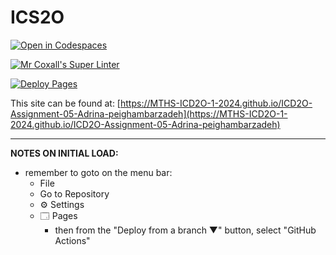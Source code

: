 # ICS2O

[![Open in Codespaces](https://classroom.github.com/assets/launch-codespace-2972f46106e565e64193e422d61a12cf1da4916b45550586e14ef0a7c637dd04.svg)](https://classroom.github.com/open-in-codespaces?assignment_repo_id=19617982)

[![Mr Coxall's Super Linter](https://github.com/MTHS-ICD2O-1-2024/ICD2O-Assignment-05-Adrina-peighambarzadeh/workflows/Mr%20Coxall's%20Super%20Linter/badge.svg)](https://github.com/MTHS-ICD2O-1-2024/ICD2O-Assignment-05-Adrina-peighambarzadeh/actions)

[![Deploy Pages](https://github.com/MTHS-ICD2O-1-2024/ICD2O-Assignment-05-Adrina-peighambarzadeh/workflows/Deploy%20Pages/badge.svg)](https://github.com/MTHS-ICD2O-1-2024/ICD2O-Assignment-05-Adrina-peighambarzadeh/actions)

This site can be found at: [https://MTHS-ICD2O-1-2024.github.io/ICD2O-Assignment-05-Adrina-peighambarzadeh](https://MTHS-ICD2O-1-2024.github.io/ICD2O-Assignment-05-Adrina-peighambarzadeh)

---

**NOTES ON INITIAL LOAD:**
- remember to goto on the menu bar:
  - File
  - Go to Repository
  - ⚙ Settings
  - 🗔 Pages
    - then from the "Deploy from a branch ▼" button, select "GitHub Actions"
